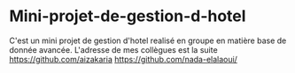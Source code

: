 # Mini-projet-de-gestion-d-hotel
C'est un mini projet de gestion d'hotel realisé en groupe en matière base de donnée avancée. L'adresse de mes collègues est la suite
   https://github.com/aizakaria
   https://github.com/nada-elalaoui/
